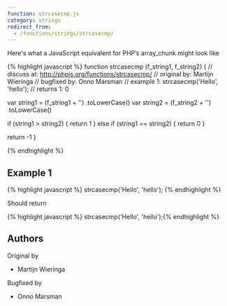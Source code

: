 ```yaml
---
function: strcasecmp.js
category: strings
redirect_from:
  - /functions/strings/strcasecmp/
---
```


<!-- WARNING! This file is auto generated by `npm run web:inject`, do not edit by hand -->

Here's what a JavaScript equivalent for PHP’s array_chunk might look like

{% highlight javascript %}
function strcasecmp (f_string1, f_string2) {
  //  discuss at: http://phpjs.org/functions/strcasecmp/
  // original by: Martijn Wieringa
  // bugfixed by: Onno Marsman
  //   example 1: strcasecmp('Hello', 'hello');
  //   returns 1: 0

  var string1 = (f_string1 + '')
    .toLowerCase()
  var string2 = (f_string2 + '')
    .toLowerCase()

  if (string1 > string2) {
    return 1
  } else if (string1 == string2) {
    return 0
  }

  return -1
}

{% endhighlight %}

## Example 1

{% highlight javascript %}
strcasecmp('Hello', 'hello');
{% endhighlight %}

Should return

{% highlight javascript %}
strcasecmp('Hello', 'hello');{% endhighlight %}


## Authors


Original by

- Martijn Wieringa


Bugfixed by

- Onno Marsman

